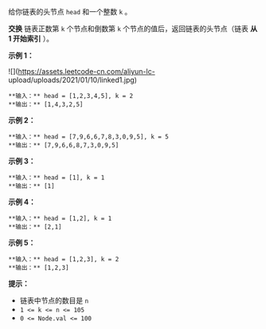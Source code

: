 给你链表的头节点 `head` 和一个整数 `k` 。

**交换** 链表正数第 `k` 个节点和倒数第 `k` 个节点的值后，返回链表的头节点（链表 **从 1 开始索引** ）。

**示例 1：**

![](https://assets.leetcode-cn.com/aliyun-lc-
upload/uploads/2021/01/10/linked1.jpg)

    
    
    **输入：** head = [1,2,3,4,5], k = 2
    **输出：** [1,4,3,2,5]
    

**示例 2：**

    
    
    **输入：** head = [7,9,6,6,7,8,3,0,9,5], k = 5
    **输出：** [7,9,6,6,8,7,3,0,9,5]
    

**示例 3：**

    
    
    **输入：** head = [1], k = 1
    **输出：** [1]
    

**示例 4：**

    
    
    **输入：** head = [1,2], k = 1
    **输出：** [2,1]
    

**示例 5：**

    
    
    **输入：** head = [1,2,3], k = 2
    **输出：** [1,2,3]
    

**提示：**

  * 链表中节点的数目是 `n`
  * `1 <= k <= n <= 105`
  * `0 <= Node.val <= 100`

